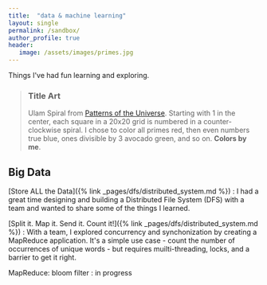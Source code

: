 ```yaml
---
title:  "data & machine learning"
layout: single
permalink: /sandbox/
author_profile: true
header:
   image: /assets/images/primes.jpg
---
```


Things I've had fun learning and exploring.

> ### Title Art
>
> Ulam Spiral from [Patterns of the Universe](https://www.amazon.com/Patterns-Universe-Coloring-Adventure-Beauty/dp/1615193235). Starting with 1 in the center, each square in a 20x20 grid is numbered in a counter-clockwise spiral. I chose to color all primes red, then even numbers true blue, ones divisible by 3 avocado green, and so on. **Colors by me**.

## Big Data

[Store ALL the Data]({% link _pages/dfs/distributed_system.md %})
: I had a great time designing and building a Distributed File System (DFS) with a team and wanted to share some of the things I learned.

[Split it. Map it. Send it. Count it!]({% link _pages/dfs/distributed_system.md %})
:  With a team, I explored concurrency and synchonization by creating a MapReduce application. It's a simple use case - count the number of occurrences of unique words - but requires muilti-threading, locks, and a barrier to get it right.

MapReduce: bloom filter
: in progress
